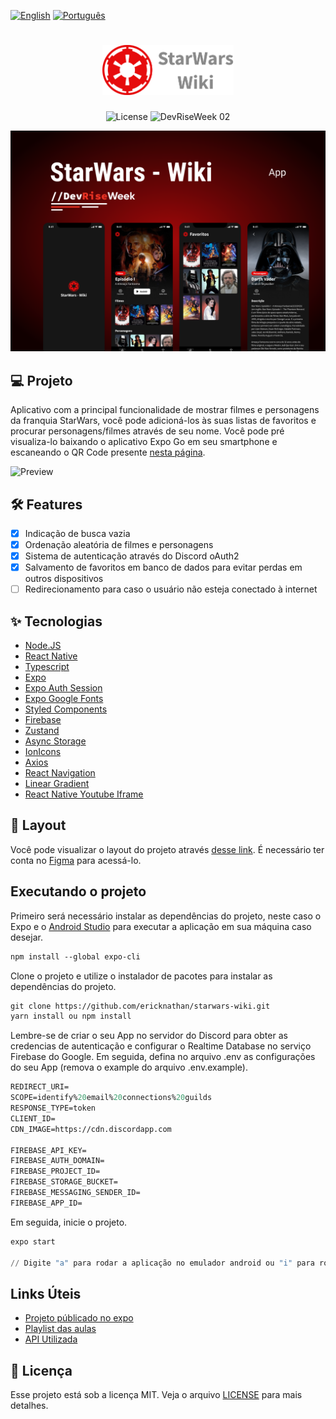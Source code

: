 [<img width=60 src="https://img.shields.io/static/v1?label=EN&message=US&color=E60C0D&labelColor=404040&style=flat-square" alt="English" />](.github/english/README.md)
[<img width=60 src="https://img.shields.io/static/v1?label=PT&message=BR&color=E60C0D&labelColor=404040&style=flat-square" alt="Português" />](README.md)

<h1 align="center">
  <img alt="StarWarsWiki Logo" height="80" title="StarWars Wiki" src=".github/images/logo.png" />
</h1>

<p align="center">
  <img alt="License" src="https://img.shields.io/static/v1?label=License&message=MIT&color=E60C0D&labelColor=404040&style=flat-square">

 <img src="https://img.shields.io/static/v1?label=DRW&message=02&color=E60C0D&labelColor=404040&style=flat-square" alt="DevRiseWeek 02" />
</p>

![cover](.github/images/cover.png?style=flat)

## 💻 Projeto
Aplicativo com a principal funcionalidade de mostrar filmes e personagens da franquia StarWars, você pode adicioná-los às suas listas de favoritos e procurar personagens/filmes através de seu nome.
Você pode pré visualiza-lo baixando o aplicativo Expo Go em seu smartphone e escaneando o QR Code presente [nesta página](https://expo.dev/@ericknathan/StarWarsWiki).

![Preview](https://media.giphy.com/media/zUNK02P7Cxdb11kM38/source.gif)

## :hammer_and_wrench: Features 

-   [x] Indicação de busca vazia
-   [x] Ordenação aleatória de filmes e personagens
-   [x] Sistema de autenticação através do Discord oAuth2 
-   [x] Salvamento de favoritos em banco de dados para evitar perdas em outros dispositivos
-   [ ] Redirecionamento para caso o usuário não esteja conectado à internet

## ✨ Tecnologias

- [Node.JS](https://nodejs.org/en/)
- [React Native](https://facebook.github.io/react-native/)
- [Typescript](https://www.typescriptlang.org/)
- [Expo](https://docs.expo.io/)
- [Expo Auth Session](https://docs.expo.dev/versions/latest/sdk/auth-session/)
- [Expo Google Fonts](https://expo.io/@exponent/google-fonts/)
- [Styled Components](https://styled-components.com/)
- [Firebase](https://firebase.google.com/)
- [Zustand](https://github.com/pmndrs/zustand/)
- [Async Storage](https://docs.expo.io/versions/latest/sdk/async-storage/)
- [IonIcons](http://ionicons.com/)
- [Axios](https://github.com/axios/axios/)
- [React Navigation](https://reactnavigation.org/)
- [Linear Gradient](https://docs.expo.io/versions/latest/sdk/linear-gradient/)
- [React Native Youtube Iframe](https://github.com/LonelyCpp/react-native-youtube-iframe/)


## 🔖 Layout

Você pode visualizar o layout do projeto através [desse link](https://www.figma.com/file/FcJqDIFJpy43Zik4QhoJ39/DevRiseWeek-StarWars?node-id=2%3A2). É necessário ter conta no [Figma](http://figma.com/) para acessá-lo.


## Executando o projeto

Primeiro será necessário instalar as dependências do projeto, neste caso o Expo e o [Android Studio](https://developer.android.com/studio) para executar a aplicação em sua máquina caso desejar.
```cl
npm install --global expo-cli
```

Clone o projeto e utilize o instalador de pacotes para instalar as dependências do projeto.
```cl
git clone https://github.com/ericknathan/starwars-wiki.git
yarn install ou npm install
```

Lembre-se de criar o seu App no servidor do Discord para obter as credencias de autenticação e configurar o Realtime Database no serviço Firebase do Google. Em seguida, defina no arquivo .env as configurações do seu App (remova o example do arquivo .env.example).
 
 ```cl
REDIRECT_URI=
SCOPE=identify%20email%20connections%20guilds
RESPONSE_TYPE=token
CLIENT_ID=
CDN_IMAGE=https://cdn.discordapp.com

FIREBASE_API_KEY=
FIREBASE_AUTH_DOMAIN=
FIREBASE_PROJECT_ID=
FIREBASE_STORAGE_BUCKET=
FIREBASE_MESSAGING_SENDER_ID=
FIREBASE_APP_ID=
```


Em seguida, inicie o projeto.
```cl
expo start

// Digite "a" para rodar a aplicação no emulador android ou "i" para rodar a aplicação no ios
```

## Links Úteis
- [Projeto públicado no expo](https://expo.dev/@sevencoders/StarWarsWiki)
- [Playlist das aulas](https://www.youtube.com/playlist?list=PL4zG19BCs4pdPJzElbUxCykHTClU-B0Ts)
- [API Utilizada](https://sevencoders-starwars-wiki.herokuapp.com)

## 📄 Licença

Esse projeto está sob a licença MIT. Veja o arquivo [LICENSE](LICENSE) para mais detalhes.

<br />